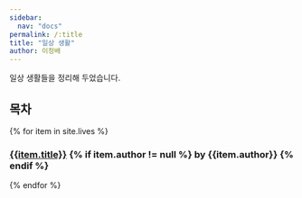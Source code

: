 ```yaml
---
sidebar:
  nav: "docs"
permalink: /:title
title: "일상 생활"
author: 이정배
---
```


일상 생활들을 정리해 두었습니다.

## 목차

{% for item in site.lives %}
### [{{item.title}}]({{item.url}}) {% if item.author != null %} by {{item.author}} {% endif %}
{% endfor %}
